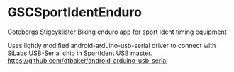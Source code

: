 GSCSportIdentEnduro
===================

Göteborgs Stigcyklister Biking enduro app for sport ident timing equipment

Uses lightly modified android-arduino-usb-serial driver to connect with SiLabs USB-Serial chip in SportIdent USB master.
https://github.com/dtbaker/android-arduino-usb-serial
